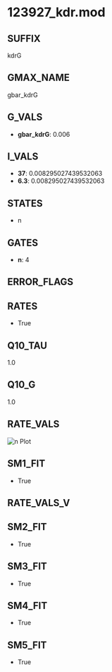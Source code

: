 # 123927_kdr.mod

## SUFFIX

kdrG

## GMAX_NAME

gbar_kdrG

## G_VALS

- **gbar_kdrG**: 0.006

## I_VALS

- **37**: 0.008295027439532063
- **6.3**: 0.008295027439532063

## STATES

- n

## GATES

- **n**: 4

## ERROR_FLAGS


## RATES

- True

## Q10_TAU

1.0

## Q10_G

1.0

## RATE_VALS

![n Plot](/Users/pbozelos/Dropbox/icg-Chai-Panos/supermodels/output_markdown_files/K/123927_kdr.mod/images/n.png)

## SM1_FIT

- True

## RATE_VALS_V

## SM2_FIT

- True

## SM3_FIT

- True

## SM4_FIT

- True

## SM5_FIT

- True

